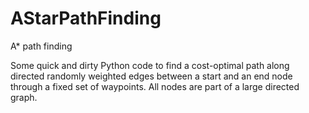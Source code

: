 # AStarPathFinding
A* path finding

Some quick and dirty Python code to find a cost-optimal path along directed randomly weighted edges between a start and an end node through a fixed set of waypoints. 
All nodes are part of a large directed graph. 
